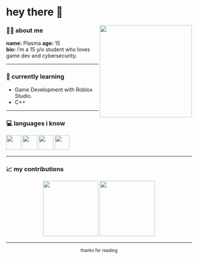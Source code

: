 <h1 align="left">hey there 👋</h1>

<p align="left">
  <img src="https://media0.giphy.com/media/v1.Y2lkPTc5MGI3NjExeXU3eXRwaXJvOHB2eXY2NTAxYXo2NHpkazhxMzBjcmFqczd1ZjM0NCZlcD12MV9pbnRlcm5hbF9naWZfYnlfaWQmY3Q9Zw/xT9IgzoKnwFNmISR8I/giphy.gif" align="right" width="250"/>
</p>

### 👩‍💻 about me  
**name:** Plasma
**age:** 15  
**bio:** i’m a 15 y/o student who loves game dev and cybersecurity.

---

### 🌱 currently learning  
- Game Development with Roblox Studio.  
- C++ 

---

### 💻 languages i know  
<p align="left">
  <img src="https://skillicons.dev/icons?i=lua&theme=light" height="40"/>
  <img src="https://skillicons.dev/icons?i=python&theme=light" height="40"/>
  <img src="https://skillicons.dev/icons?i=html&theme=light" height="40"/>
  <img src="https://skillicons.dev/icons?i=css&theme=light" height="40"/>
</p>

---

### 📈 my contributions  
<p align="center">
  <img src="https://github-readme-stats.vercel.app/api?username=YOUR_GITHUB_USERNAME&show_icons=true&theme=transparent" height="150"/>
  <img src="https://github-readme-stats.vercel.app/api/top-langs/?username=YOUR_GITHUB_USERNAME&layout=compact&theme=transparent" height="150"/>
</p>

---

<p align="center">
  <sub>thanks for reading</sub>
</p>
